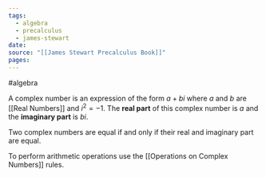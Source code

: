 ```yaml
---
tags:
  - algebra
  - precalculus
  - james-stewart
date: 
source: "[[James Stewart Precalculus Book]]"
pages:
---
```

#algebra 

A complex number is an expression of the form $a +bi$ where $a$ and $b$ are [[Real Numbers]]
and $i^{2} = -1$. The **real part** of this complex number is $a$ and the **imaginary part** is $bi$.

Two complex numbers are equal if and only if their real and imaginary part are equal.

To perform arithmetic operations use the [[Operations on Complex Numbers]] rules.
